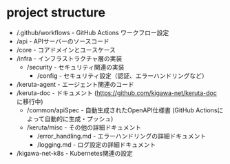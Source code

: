 # project structure

* /.github/workflows - GitHub Actions ワークフロー設定
* /api - APIサーバーのソースコード
* /core - コアドメインとユースケース
* /infra - インフラストラクチャ層の実装
  * /security - セキュリティ関連の実装
    * /config - セキュリティ設定（認証、エラーハンドリングなど）
* /keruta-agent - エージェント関連のコード
* /keruta-doc - ドキュメント (https://github.com/kigawa-net/keruta-doc に移行中)
  * /common/apiSpec - 自動生成されたOpenAPI仕様書 (GitHub Actionsによって自動的に生成・プッシュ)
  * /keruta/misc - その他の詳細ドキュメント
    * /error_handling.md - エラーハンドリングの詳細ドキュメント
    * /logging.md - ログ設定の詳細ドキュメント
* /kigawa-net-k8s - Kubernetes関連の設定
